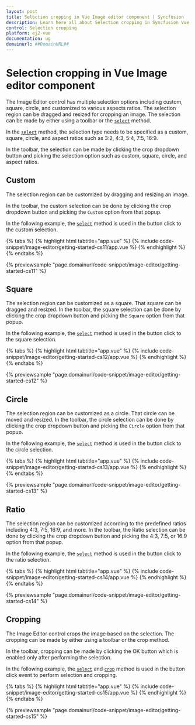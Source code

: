 ```yaml
---
layout: post
title: Selection cropping in Vue Image editor component | Syncfusion
description: Learn here all about Selection cropping in Syncfusion Vue Image editor component of Syncfusion Essential JS 2 and more.
control: Selection cropping 
platform: ej2-vue
documentation: ug
domainurl: ##DomainURL##
---
```


# Selection cropping in Vue Image editor component

The Image Editor control has multiple selection options including custom, square, circle, and customized to various aspects ratios. The selection region can be dragged and resized for cropping an image. The selection can be made by either using a toolbar or the [`select`](https://ej2.syncfusion.com/vue/documentation/api/image-editor/#select) method.  

In the [`select`](https://ej2.syncfusion.com/vue/documentation/api/image-editor/#select) method, the selection type needs to be specified as a custom, square, circle, and aspect ratios such as 3:2, 4:3, 5:4, 7:5, 16:9.

In the toolbar, the selection can be made by clicking the crop dropdown button and picking the selection option such as custom, square, circle, and aspect ratios.

## Custom

The selection region can be customized by dragging and resizing an image.

In the toolbar, the custom selection can be done by clicking the crop dropdown button and picking the `Custom` option from that popup.

In the following example, the [`select`](https://ej2.syncfusion.com/vue/documentation/api/image-editor/#select) method is used in the button click to the custom selection.

{% tabs %}
{% highlight html tabtitle="app.vue" %}
{% include code-snippet/image-editor/getting-started-cs11/app.vue %}
{% endhighlight %}
{% endtabs %}
        
{% previewsample "page.domainurl/code-snippet/image-editor/getting-started-cs11" %}

## Square

The selection region can be customized as a square. That square can be dragged and resized. In the toolbar, the square selection can be done by clicking the crop dropdown button and picking the `Square` option from that popup.

In the following example, the [`select`](https://ej2.syncfusion.com/vue/documentation/api/image-editor/#select) method is used in the button click to the square selection.  

{% tabs %}
{% highlight html tabtitle="app.vue" %}
{% include code-snippet/image-editor/getting-started-cs12/app.vue %}
{% endhighlight %}
{% endtabs %}
        
{% previewsample "page.domainurl/code-snippet/image-editor/getting-started-cs12" %}

## Circle

The selection region can be customized as a circle. That circle can be moved and resized. In the toolbar, the circle selection can be done by clicking the crop dropdown button and picking the `Circle` option from that popup.

In the following example, the [`select`](https://ej2.syncfusion.com/vue/documentation/api/image-editor/#select) method is used in the button click to the circle selection.

{% tabs %}
{% highlight html tabtitle="app.vue" %}
{% include code-snippet/image-editor/getting-started-cs13/app.vue %}
{% endhighlight %}
{% endtabs %}
        
{% previewsample "page.domainurl/code-snippet/image-editor/getting-started-cs13" %}

## Ratio

The selection region can be customized according to the predefined ratios including 4:3, 7:5, 16:9, and more. In the toolbar, the Ratio selection can be done by clicking the crop dropdown button and picking the 4:3, 7:5, or 16:9 option from that popup.

In the following example, the [`select`](https://ej2.syncfusion.com/vue/documentation/api/image-editor/#select) method is used in the button click to the ratio selection.

{% tabs %}
{% highlight html tabtitle="app.vue" %}
{% include code-snippet/image-editor/getting-started-cs14/app.vue %}
{% endhighlight %}
{% endtabs %}
        
{% previewsample "page.domainurl/code-snippet/image-editor/getting-started-cs14" %}

## Cropping

The Image Editor control crops the image based on the selection. The cropping can be made by either using a toolbar or the crop method.

In the toolbar, cropping can be made by clicking the OK button which is enabled only after performing the selection.

In the following example, the [`select`](https://ej2.syncfusion.com/vue/documentation/api/image-editor/#select) and [`crop`](https://ej2.syncfusion.com/vue/documentation/api/image-editor/#crop) method is used in the button click event to perform selection and cropping.

{% tabs %}
{% highlight html tabtitle="app.vue" %}
{% include code-snippet/image-editor/getting-started-cs15/app.vue %}
{% endhighlight %}
{% endtabs %}
        
{% previewsample "page.domainurl/code-snippet/image-editor/getting-started-cs15" %}
